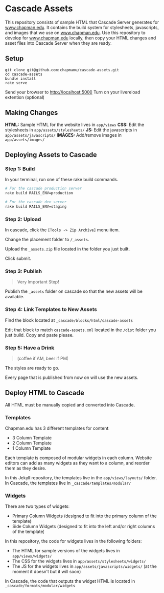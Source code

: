 # Cascade Assets

This repository consists of sample HTML that Cascade Server generates for www.chapman.edu.  It contains the build system for stylesheets, javascripts, and images that we use on www.chapman.edu.  Use this repository to develop for www.chapman.edu locally, then copy your HTML changes and asset files into Cascade Server when they are ready.

## Setup
```
git clone git@github.com:chapmanu/cascade-assets.git
cd cascade-assets
bundle install
rake serve
```
Send your browser to [http://localhost:5000](http://localhost:5000)
Turn on your livereload extention (optional)

## Making Changes

**HTML:** Sample HTML for the website lives in `app/views`
**CSS:** Edit the stylesheets in `app/assets/stylesheets/`
**JS:** Edit the javascripts in `app/assets/javascripts/`
**IMAGES:** Add/remove images in `app/assets/images/`

## Deploying Assets to Cascade

### Step 1: Build

In your terminal, run one of these rake build commands.

```bash
# For the cascade production server
rake build RAILS_ENV=production

# For the cascade dev server
rake build RAILS_ENV=staging
```

### Step 2: Upload

In cascade, click the `[Tools -> Zip Archive]` menu item.

Change the placement folder to `/_assets`.

Upload the `_assets.zip` file located in the folder you just built.

Click submit.

### Step 3: Publish

> Very Important Step!

Publish the `_assets` folder on cascade so that the new assets will be available.




### Step 4: Link Templates to New Assets

Find the block located at `_cascade/blocks/html/cascade-assets`

Edit that block to match `cascade-assets.xml` located in the `/dist` folder you just build.  Copy and paste please.



### Step 5: Have a Drink

> (coffee if AM, beer if PM)

The styles are ready to go.

Every page that is published from now on will use the new assets.

## Deploy HTML to Cascade

All HTML must be manually copied and converted into Cascade.

### Templates

Chapman.edu has 3 different templates for content:

  * 3 Column Template
  * 2 Column Template
  * 1 Column Template

Each template is composed of modular widgets in each column.  Website editors can add as many widgets as they want to a column, and reorder them as they desire.

In this Jekyll repository, the templates live in the `app/views/layouts/` folder.
In Cascade, the templates live in `_cascade/templates/modular/`

### Widgets

There are two types of widgets:

  * Primary Column Widgets (designed to fit into the primary column of the template)
  * Side Column Widgets (designed to fit into the left and/or right columns of the template)

In this repository, the code for widgets lives in the following folders:
  * The HTML for sample versions of the widgets lives in `app/views/widgets/`
  * The CSS for the widgets lives in `app/assets/stylesheets/widgets/`
  * The JS for the widgets lives in `app/assets/javascripts/widgets/` (at the moment it doesn't but it will soon)

In Cascade, the code that outputs the widget HTML is located in `_cascade/formats/modular/widgets`
